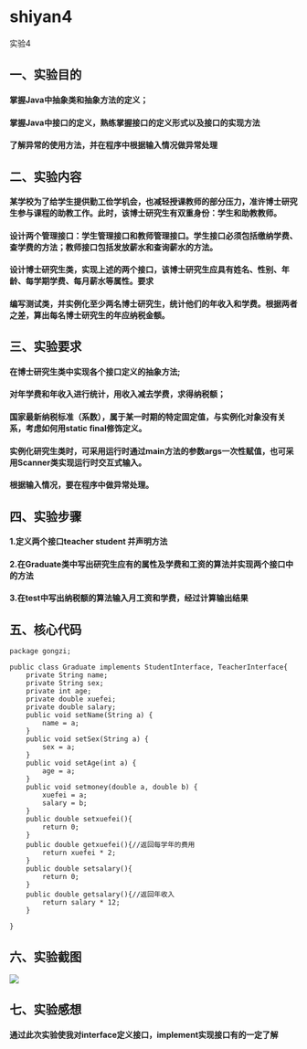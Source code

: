 # shiyan4
实验4
## 一、实验目的
#### 掌握Java中抽象类和抽象方法的定义；
#### 掌握Java中接口的定义，熟练掌握接口的定义形式以及接口的实现方法
#### 了解异常的使用方法，并在程序中根据输入情况做异常处理
## 二、实验内容
#### 某学校为了给学生提供勤工俭学机会，也减轻授课教师的部分压力，准许博士研究生参与课程的助教工作。此时，该博士研究生有双重身份：学生和助教教师。
#### 设计两个管理接口：学生管理接口和教师管理接口。学生接口必须包括缴纳学费、查学费的方法；教师接口包括发放薪水和查询薪水的方法。
#### 设计博士研究生类，实现上述的两个接口，该博士研究生应具有姓名、性别、年龄、每学期学费、每月薪水等属性。要求
#### 编写测试类，并实例化至少两名博士研究生，统计他们的年收入和学费。根据两者之差，算出每名博士研究生的年应纳税金额。
## 三、实验要求
#### 在博士研究生类中实现各个接口定义的抽象方法;
#### 对年学费和年收入进行统计，用收入减去学费，求得纳税额；
#### 国家最新纳税标准（系数），属于某一时期的特定固定值，与实例化对象没有关系，考虑如何用static final修饰定义。
#### 实例化研究生类时，可采用运行时通过main方法的参数args一次性赋值，也可采用Scanner类实现运行时交互式输入。
#### 根据输入情况，要在程序中做异常处理。
## 四、实验步骤
#### 1.定义两个接口teacher student 并声明方法
#### 2.在Graduate类中写出研究生应有的属性及学费和工资的算法并实现两个接口中的方法
#### 3.在test中写出纳税额的算法输入月工资和学费，经过计算输出结果
## 五、核心代码
```
package gongzi;

public class Graduate implements StudentInterface, TeacherInterface{
    private String name;
    private String sex;
    private int age;
    private double xuefei;
    private double salary;
    public void setName(String a) {
        name = a;
    }
    public void setSex(String a) {
        sex = a;
    }
    public void setAge(int a) {
        age = a;
    }
    public void setmoney(double a, double b) {
        xuefei = a;
        salary = b;
    }
    public double setxuefei(){
        return 0;
    }
    public double getxuefei(){//返回每学年的费用
        return xuefei * 2;
    }
    public double setsalary(){
        return 0;
    }
    public double getsalary(){//返回年收入
        return salary * 12;
    }

}
```
## 六、实验截图
![](shiyan4.png)
## 七、实验感想
#### 通过此次实验使我对interface定义接口，implement实现接口有的一定了解
